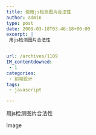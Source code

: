 ```yaml
---
title: 使用js检测图片合法性
author: admin
type: post
date: 2009-03-18T03:46:18+00:00
excerpt: |
 用js检测图片合法性


url: /archives/1109
IM_contentdowned:
 - 1
categories:
 - 前端设计
tags:
 - javascript

---
```

用js检测图片合法性

Image